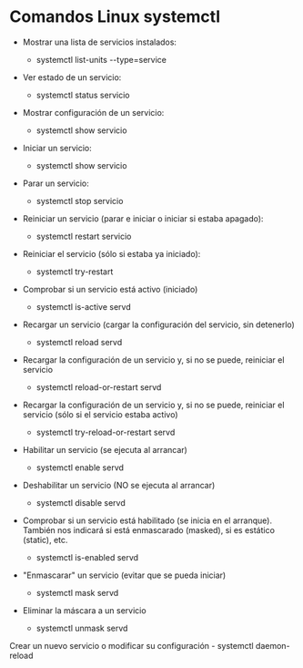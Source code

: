 # Comandos Linux systemctl

- Mostrar una lista de servicios instalados:
    - systemctl list-units --type=service

- Ver estado de un servicio:
    - systemctl status servicio

- Mostrar configuración de un servicio:
    - systemctl show servicio

- Iniciar un servicio:
    - systemctl show servicio

- Parar un servicio:
    - systemctl stop servicio

- Reiniciar un servicio (parar e iniciar o iniciar si estaba apagado):
    - systemctl restart servicio

- Reiniciar el servicio (sólo si estaba ya iniciado):
    - systemctl try-restart

- Comprobar si un servicio está activo (iniciado)
    - systemctl is-active servd

- Recargar un servicio (cargar la configuración del servicio, sin detenerlo)
    - systemctl reload servd

- Recargar la configuración de un servicio y, si no se puede, reiniciar el servicio
    - systemctl reload-or-restart servd

- Recargar la configuración de un servicio y, si no se puede, reiniciar el servicio (sólo si el servicio estaba activo)
    - systemctl try-reload-or-restart servd

- Habilitar un servicio (se ejecuta al arrancar)
    - systemctl enable servd

- Deshabilitar un servicio (NO se ejecuta al arrancar)
    - systemctl disable servd

- Comprobar si un servicio está habilitado (se inicia en el arranque). También nos indicará si está enmascarado (masked), si es estático (static), etc.
    - systemctl is-enabled servd

- "Enmascarar" un servicio (evitar que se pueda iniciar)
    - systemctl mask servd

- Eliminar la máscara a un servicio
    - systemctl unmask servd

Crear un nuevo servicio o modificar su configuración
    - systemctl daemon-reload